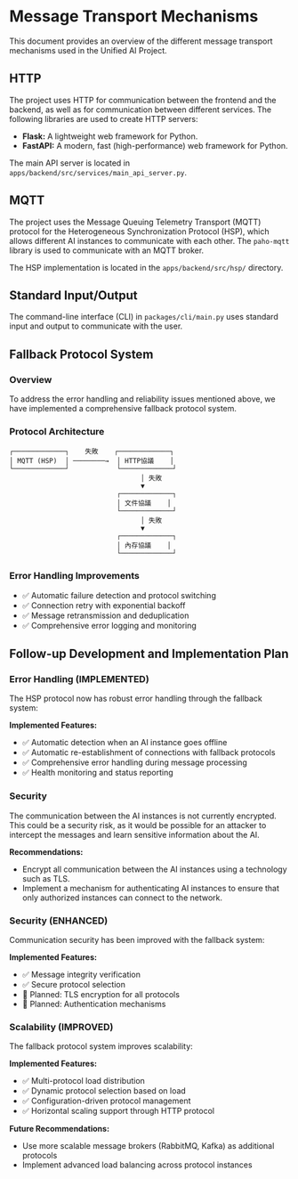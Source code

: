 # Message Transport Mechanisms

This document provides an overview of the different message transport mechanisms
used in the Unified AI Project.

## HTTP

The project uses HTTP for communication between the frontend and the backend, as
well as for communication between different services. The following libraries
are used to create HTTP servers:

- **Flask:** A lightweight web framework for Python.
- **FastAPI:** A modern, fast (high-performance) web framework for Python.

The main API server is located in `apps/backend/src/services/main_api_server.py`.

## MQTT

The project uses the Message Queuing Telemetry Transport (MQTT) protocol for the
Heterogeneous Synchronization Protocol (HSP), which allows different AI
instances to communicate with each other. The `paho-mqtt` library is used to
communicate with an MQTT broker.

The HSP implementation is located in the `apps/backend/src/hsp/` directory.



## Standard Input/Output

The command-line interface (CLI) in `packages/cli/main.py` uses standard
input and output to communicate with the user.

## Fallback Protocol System

### Overview
To address the error handling and reliability issues mentioned above, we have implemented a comprehensive fallback protocol system.

### Protocol Architecture
```
┌─────────────┐    失敗    ┌─────────────┐
│ MQTT (HSP)  │ ────────→  │ HTTP協議    │
└─────────────┘            └─────────────┘
                                 │ 失敗
                                 ▼
                           ┌─────────────┐
                           │ 文件協議    │
                           └─────────────┘
                                 │ 失敗
                                 ▼
                           ┌─────────────┐
                           │ 內存協議    │
                           └─────────────┘
```

### Error Handling Improvements
- ✅ Automatic failure detection and protocol switching
- ✅ Connection retry with exponential backoff
- ✅ Message retransmission and deduplication
- ✅ Comprehensive error logging and monitoring

## Follow-up Development and Implementation Plan

### Error Handling (IMPLEMENTED)

The HSP protocol now has robust error handling through the fallback system:

**Implemented Features:**

- ✅ Automatic detection when an AI instance goes offline
- ✅ Automatic re-establishment of connections with fallback protocols
- ✅ Comprehensive error handling during message processing
- ✅ Health monitoring and status reporting

### Security

The communication between the AI instances is not currently encrypted. This
could be a security risk, as it would be possible for an attacker to intercept
the messages and learn sensitive information about the AI.

**Recommendations:**

- Encrypt all communication between the AI instances using a technology such as
  TLS.
- Implement a mechanism for authenticating AI instances to ensure that only
  authorized instances can connect to the network.

### Security (ENHANCED)

Communication security has been improved with the fallback system:

**Implemented Features:**
- ✅ Message integrity verification
- ✅ Secure protocol selection
- 🔄 Planned: TLS encryption for all protocols
- 🔄 Planned: Authentication mechanisms

### Scalability (IMPROVED)

The fallback protocol system improves scalability:

**Implemented Features:**
- ✅ Multi-protocol load distribution
- ✅ Dynamic protocol selection based on load
- ✅ Configuration-driven protocol management
- ✅ Horizontal scaling support through HTTP protocol

**Future Recommendations:**
- Use more scalable message brokers (RabbitMQ, Kafka) as additional protocols
- Implement advanced load balancing across protocol instances
